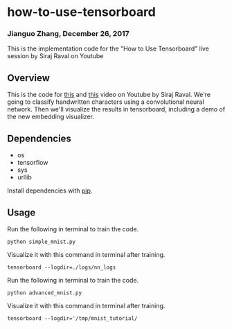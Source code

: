 # how-to-use-tensorboard
### Jianguo Zhang, December 26, 2017

This is the implementation code for the "How to Use Tensorboard" live session by Siraj Raval on Youtube

## Overview

This is the code for [this](https://www.youtube.com/watch?v=fBVEXKp4DIc) and [this](https://www.youtube.com/watch?v=3bownM3L5zM) video on Youtube by Siraj Raval. We're going to classify handwritten characters using a convolutional neural network. Then we'll visualize the results in tensorboard, including a demo of the new embedding visualizer. 

## Dependencies

* os
* tensorflow 
* sys
* urllib

Install dependencies with [pip](https://packaging.python.org/installing/). 

## Usage


Run the following in terminal to train the code. 

```
python simple_mnist.py
```



Visualize it with this command in terminal after training. 

```
tensorboard --logdir=./logs/nn_logs 
```

Run the following in terminal to train the code. 

```
python advanced_mnist.py
```

Visualize it with this command in terminal after training. 

```
tensorboard --logdir='/tmp/mnist_tutorial/
```
